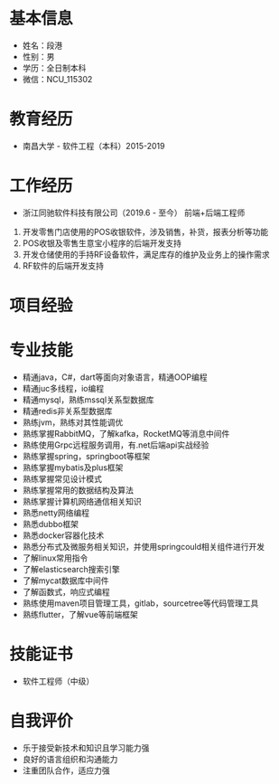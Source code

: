 # 基本信息
* 姓名：段港
* 性别：男
* 学历：全日制本科
* 微信：NCU_115302
# 教育经历
* 南昌大学 - 软件工程（本科）2015-2019
# 工作经历
* 浙江同驰软件科技有限公司（2019.6 - 至今）    前端+后端工程师
1. 开发零售门店使用的POS收银软件，涉及销售，补货，报表分析等功能
2. POS收银及零售生意宝小程序的后端开发支持
3. 开发仓储使用的手持RF设备软件，满足库存的维护及业务上的操作需求
4. RF软件的后端开发支持
# 项目经验
# 专业技能
* 精通java，C#，dart等面向对象语言，精通OOP编程
* 精通juc多线程，io编程
* 精通mysql，熟练mssql关系型数据库
* 精通redis非关系型数据库
* 熟练jvm，熟练对其性能调优
* 熟练掌握RabbitMQ，了解kafka，RocketMQ等消息中间件
* 熟练使用Grpc远程服务调用，有.net后端api实战经验
* 熟练掌握spring，springboot等框架
* 熟练掌握mybatis及plus框架
* 熟练掌握常见设计模式
* 熟练掌握常用的数据结构及算法
* 熟练掌握计算机网络通信相关知识
* 熟悉netty网络编程
* 熟悉dubbo框架
* 熟悉docker容器化技术
* 熟悉分布式及微服务相关知识，并使用springcould相关组件进行开发
* 了解linux常用指令
* 了解elasticsearch搜索引擎
* 了解mycat数据库中间件
* 了解函数式，响应式编程
* 熟练使用maven项目管理工具，gitlab，sourcetree等代码管理工具
* 熟练flutter，了解vue等前端框架
# 技能证书
* 软件工程师（中级）
# 自我评价
* 乐于接受新技术和知识且学习能力强
* 良好的语言组织和沟通能力
* 注重团队合作，适应力强
